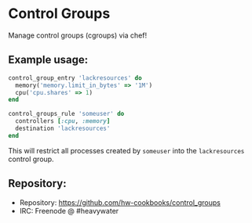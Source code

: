 Control Groups
==============

Manage control groups (cgroups) via chef!

Example usage:
--------------

```ruby
control_group_entry 'lackresources' do
  memory('memory.limit_in_bytes' => '1M')
  cpu('cpu.shares' => 1)
end

control_groups_rule 'someuser' do
  controllers [:cpu, :memory]
  destination 'lackresources'
end
```

This will restrict all processes created by `someuser` into
the `lackresources` control group.

Repository:
-----------

* Repository: https://github.com/hw-cookbooks/control_groups
* IRC: Freenode @ #heavywater
